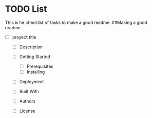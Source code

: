 # TODO List
This is he checklist of tasks to make a good readme:
##Making a good readme
- [ ] proyect title
  - [ ] Description
  - [ ] Getting Started
     - [ ] Prerequisites
     - [ ] Installing
   - [ ] Deployment
  - [ ] Built With
  - [ ] Authors
  - [ ] License


